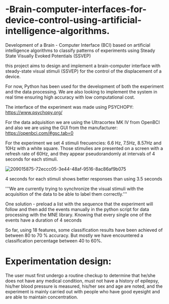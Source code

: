# -Brain-computer-interfaces-for-device-control-using-artificial-intelligence-algorithms.
Development of a Brain - Computer Interface (BCI) based on artificial intelligence algorithms to classify patterns of experiments using Steady State Visually Evoked Potentials (SSVEP) 

this project aims to design and implement a brain-computer interface with steady-state visual stimuli (SSVEP) for the control of the displacement of a device. 

For now, Python has been used for the development of both the experiment and the data processing. We are also looking to implement the system in real time ensuring high accuracy with low computational cost.

The interface of the experiment was made using PSYCHOPY: https://www.psychopy.org/

For the data adquisition we are using the Ultracortex MK IV from OpenBCI and also we are using the GUI from the manufacturer: https://openbci.com/#gsc.tab=0

For the experiment we set 4 stimuli frecuencies: 6.6 Hz, 7.5Hz, 8.57Hz and 10Hz with a white square. Those stimulies are presented on a screen with a refresh rate of 60Hz, and they appear pseudorandomly at intervals of 4 seconds for each stimuli.


![209015875-72eccc05-3e44-48af-9516-8ac86af9b075](https://user-images.githubusercontent.com/59260995/219917356-0e06dd98-d843-4054-b997-72a4985fd897.png)


4 seconds for each stimuli shows better responses than using 3.5 seconds


'''We are currently trying to synchronize the visual stimuli with the acquisition of the data to be able to label them correctly.'''

One solution - preload a list with the sequence that the experiment will follow and then add the events manually in the python script for data processing with the MNE library. Knowing that every single one of the events have a duration of 4 seconds




So far, using 18 features, some classification results have been achieved of between 80 to 70 % accuracy. But mostly we have encountered a classification percentage between 40 to 60%.


# Experimentation design:

The user must first undergo a routine checkup to determine that he/she does not have any medical condition, must not have a history of epilepsy, his/her blood pressure is measured, his/her sex and age are noted, and the experiment is mainly carried out with people who have good eyesight and are able to maintain concentration.


